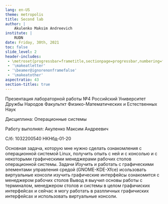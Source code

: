 ```yaml
---
lang: en-US
theme: metropolis
title: Second lab 
author: |
	Akulenko Maksim Andreevich
institute: |
	RUDN
date: Friday, 30th, 2021
toc: false
slide_level: 2
header-includes: 
 - \metroset{progressbar=frametitle,sectionpage=progressbar,numbering=fraction}
 - '\makeatletter'
 - '\beamer@ignorenonframefalse'
 - '\makeatother'
aspectratio: 43
section-titles: true
---
```


Презентация лабораторной работы №4
Российский Университет Дружбы Народов
Факульткт Физико-Математических и Естественных Наук

Дисциплина: Операционные системы

Работу выполнял: Акуленко Максим Андреевич

С/б: 1032200540
НКНбд-01-20

Основная задача, которую мне нужно сделать
ознакомления с операционной системой Linux, получить опыть с ней и с консолью и с некоторыми графическими менеджерами рабочих столов операционной системы.
Задачи
Изучить и работать с графическими элементами управления средой (GNOME-KDE-Xfce)
исользовать виртуальные консоли
изучить графические интерфейсы
ознакомится с менеджером рабочих столов
Вывод
я выучил основы работы с терминалом, менеджером столов и системы в целом графичиских интерфейсах и сейчас я могу работать в разлличных графичиских интерфейсах и использовать виртуальные консоли.